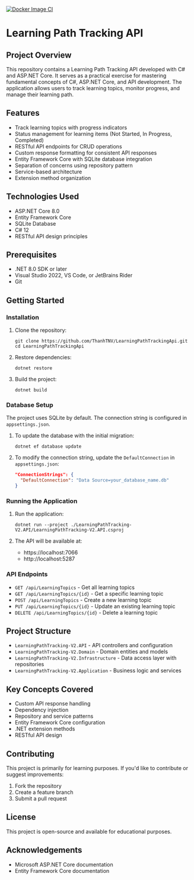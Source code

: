 [![Docker Image CI](https://github.com/ThanhTNV/LearningPathTrackingApi/actions/workflows/docker_image.yml/badge.svg)](https://github.com/ThanhTNV/LearningPathTrackingApi/actions/workflows/docker_image.yml)
# Learning Path Tracking API

## Project Overview
This repository contains a Learning Path Tracking API developed with C# and ASP.NET Core. It serves as a practical exercise for mastering fundamental concepts of C#, ASP.NET Core, and API development. The application allows users to track learning topics, monitor progress, and manage their learning path.

## Features
- Track learning topics with progress indicators
- Status management for learning items (Not Started, In Progress, Completed)
- RESTful API endpoints for CRUD operations
- Custom response formatting for consistent API responses
- Entity Framework Core with SQLite database integration
- Separation of concerns using repository pattern
- Service-based architecture
- Extension method organization

## Technologies Used
- ASP.NET Core 8.0
- Entity Framework Core
- SQLite Database
- C# 12
- RESTful API design principles

## Prerequisites
- .NET 8.0 SDK or later
- Visual Studio 2022, VS Code, or JetBrains Rider
- Git

## Getting Started

### Installation
1. Clone the repository:
   ```
   git clone https://github.com/ThanhTNV/LearningPathTrackingApi.git
   cd LearningPathTrackingApi
   ```

2. Restore dependencies:
   ```
   dotnet restore
   ```

3. Build the project:
   ```
   dotnet build
   ```

### Database Setup
The project uses SQLite by default. The connection string is configured in `appsettings.json`.

1. To update the database with the initial migration:
   ```
   dotnet ef database update
   ```

2. To modify the connection string, update the `DefaultConnection` in `appsettings.json`:
   ```json
   "ConnectionStrings": {
     "DefaultConnection": "Data Source=your_database_name.db"
   }
   ```

### Running the Application
1. Run the application:
   ```
   dotnet run --project ./LearningPathTracking-V2.API/LearningPathTracking-V2.API.csproj
   ```

2. The API will be available at:
   - https://localhost:7066
   - http://localhost:5287

### API Endpoints
- `GET /api/LearningTopics` - Get all learning topics
- `GET /api/LearningTopics/{id}` - Get a specific learning topic
- `POST /api/LearningTopics` - Create a new learning topic
- `PUT /api/LearningTopics/{id}` - Update an existing learning topic
- `DELETE /api/LearningTopics/{id}` - Delete a learning topic

## Project Structure
- `LearningPathTracking-V2.API` - API controllers and configuration
- `LearningPathTracking-V2.Domain` - Domain entities and models
- `LearningPathTracking-V2.Infrastructure` - Data access layer with repositories
- `LearningPathTracking-V2.Application` - Business logic and services

## Key Concepts Covered
- Custom API response handling
- Dependency injection
- Repository and service patterns
- Entity Framework Core configuration
- .NET extension methods
- RESTful API design

## Contributing
This project is primarily for learning purposes. If you'd like to contribute or suggest improvements:
1. Fork the repository
2. Create a feature branch
3. Submit a pull request

## License
This project is open-source and available for educational purposes.

## Acknowledgements
- Microsoft ASP.NET Core documentation
- Entity Framework Core documentation
